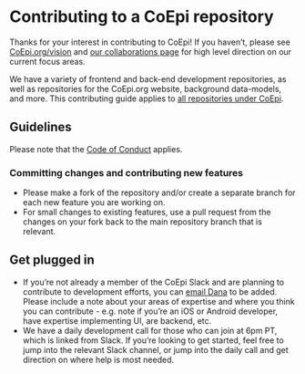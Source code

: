 # Contributing to a CoEpi repository

Thanks for your interest in contributing to CoEpi! If you haven’t, please see [CoEpi.org/vision](https://www.coepi.org/vision.html) and [our collaborations page](https://www.coepi.org/collaborations) for high level direction on our current focus areas.

We have a variety of frontend and back-end development repositories, as well as repositories for the CoEpi.org website, background data-models, and more. This contributing guide applies to [all repositories under CoEpi](https://github.com/Co-Epi).

## Guidelines

Please note that the [Code of Conduct](https://github.com/Co-Epi/.github/blob/master/CODE_OF_CONDUCT.md) applies. 

### Committing changes and contributing new features

* Please make a fork of the repository and/or create a separate branch for each new feature you are working on. 
* For small changes to existing features, use a pull request from the changes on your fork back to the main repository branch that is relevant. 

## Get plugged in

* If you’re not already a member of the CoEpi Slack and are planning to contribute to development efforts, you can [email Dana](dana@OpenAPS.org) to be added. Please include a note about your areas of expertise and where you think you can contribute - e.g. note if you’re an iOS or Android developer, have expertise implementing UI, are backend, etc. 
* We have a daily development call for those who can join at 6pm PT, which is linked from Slack. If you’re looking to get started, feel free to jump into the relevant Slack channel, or jump into the daily call and get direction on where help is most needed. 
